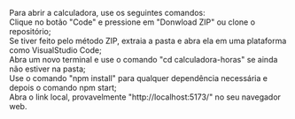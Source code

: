 Para abrir a calculadora, use os seguintes comandos: <br />
Clique no botão "Code" e pressione em "Donwload ZIP" ou clone o repositório; <br />
Se tiver feito pelo método ZIP, extraia a pasta e abra ela em uma plataforma como VisualStudio Code; <br />
Abra um novo terminal e use o comando "cd calculadora-horas" se ainda não estiver na pasta; <br />
Use o comando "npm install" para qualquer dependência necessária e depois o comando npm start; <br />
Abra o link local, provavelmente "http://localhost:5173/" no seu navegador web.
